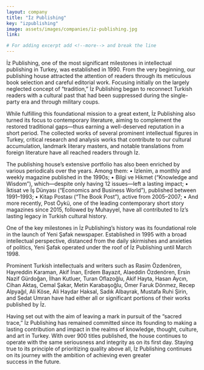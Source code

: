 ```yaml
---
layout: company
title: "İz Publishing"
key: "izpublishing"
image: assets/images/companies/iz-publishing.jpg
link: 

# For adding excerpt add <!--more--> and break the line
---
```

İz Publishing, one of the most significant milestones in intellectual publishing in Turkey, was established in 1990. From the very beginning, our publishing house attracted the attention of readers through its meticulous book selection and careful editorial work. Focusing initially on the largely neglected concept of “tradition,” İz Publishing began to reconnect Turkish readers with a cultural past that had been suppressed during the single-party era and through military coups.

While fulfilling this foundational mission to a great extent, İz Publishing also turned its focus to contemporary literature, aiming to complement the restored traditional gaps—thus earning a well-deserved reputation in a short period. The collected works of several prominent intellectual figures in Turkey, critical research and analysis works that contribute to our cultural accumulation, landmark literary masters, and notable translations from foreign literature have all reached readers through İz.

The publishing house’s extensive portfolio has also been enriched by various periodicals over the years. Among them:
	•	İzlenim, a monthly and weekly magazine published in the 1990s;
	•	Bilgi ve Hikmet (“Knowledge and Wisdom”), which—despite only having 12 issues—left a lasting impact;
	•	İktisat ve İş Dünyası (“Economics and Business World”), published between 1991–1993;
	•	Kitap Postası (“The Book Post”), active from 2005–2007;
	•	And more recently, Post Öykü, one of the leading contemporary short story magazines since 2015, followed by Muhayyel, have all contributed to İz’s lasting legacy in Turkish cultural history.

One of the key milestones in İz Publishing’s history was its foundational role in the launch of Yeni Şafak newspaper. Established in 1995 with a broad intellectual perspective, distanced from the daily skirmishes and anxieties of politics, Yeni Şafak operated under the roof of İz Publishing until March 1998.

Prominent Turkish intellectuals and writers such as Rasim Özdenören, Hayreddin Karaman, Akif İnan, Erdem Bayazıt, Alaeddin Özdenören, Ersin Nazif Gürdoğan, İlhan Kutluer, Turan Oflazoğlu, Akif Hayta, Hasan Aycın, Cihan Aktaş, Cemal Şakar, Metin Karabaşoğlu, Ömer Faruk Dönmez, Recep Alpyağıl, Ali Köse, Ali Haydar Haksal, Sadık Albayrak, Mustafa Ruhi Şirin, and Sedat Umran have had either all or significant portions of their works published by İz.

Having set out with the aim of leaving a mark in pursuit of the “sacred trace,” İz Publishing has remained committed since its founding to making a lasting contribution and impact in the realms of knowledge, thought, culture, and art in Turkey. With over 900 titles published, the house continues to operate with the same seriousness and integrity as on its first day. Staying true to its principle of prioritizing quality above all, İz Publishing continues on its journey with the ambition of achieving even greater success in the future.
<!--more-->
